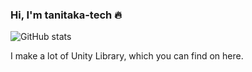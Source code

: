 ### Hi, I'm tanitaka-tech 🔥

![GitHub stats](https://github-readme-stats.vercel.app/api?username=tanitaka-tech&theme=vue-dark)


I make a lot of Unity Library, which you can find on here.

<!--
**tanitaka-tech/tanitaka-tech** is a ✨ _special_ ✨ repository because its `README.md` (this file) appears on your GitHub profile.

Here are some ideas to get you started:

- 🔭 I’m currently working on ...
- 🌱 I’m currently learning ...
- 👯 I’m looking to collaborate on ...
- 🤔 I’m looking for help with ...
- 💬 Ask me about ...
- 📫 How to reach me: ...
- 😄 Pronouns: ...
- ⚡ Fun fact: ...
-->
